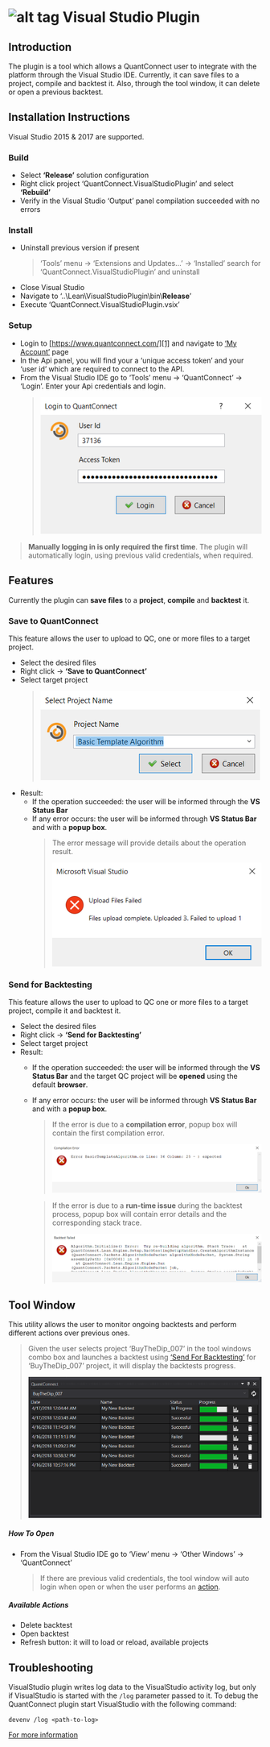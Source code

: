 ![alt tag](../Documentation/logo.white.small.png)
 Visual Studio Plugin
=========

## Introduction ##

The plugin is a tool which allows a QuantConnect user to integrate with the platform through the Visual Studio IDE. Currently, it can save files to a project, compile and backtest it. Also, through the tool window, it can delete or open a previous backtest.

## Installation Instructions ##

Visual Studio 2015 & 2017 are supported.

### Build

- Select **‘Release’** solution configuration
- Right click project ‘QuantConnect.VisualStudioPlugin’ and select **‘Rebuild’**
- Verify in the Visual Studio ‘Output’ panel compilation succeeded with no errors

### Install

- Uninstall previous version if present
   > ‘Tools’ menu → ‘Extensions and Updates...’ → ‘Installed’ search for ‘QuantConnect.VisualStudioPlugin’ and uninstall
- Close Visual Studio
- Navigate to ‘..\Lean\VisualStudioPlugin\bin\\**Release**’
- Execute ‘QuantConnect.VisualStudioPlugin.vsix’

### Setup

- Login to [https://www.quantconnect.com/][1] and navigate to [‘My Account’][2] page
- In the Api panel, you will find your a ‘unique access token’ and your ‘user id’ which are required to connect to the API.
- From the Visual Studio IDE go to ‘Tools’ menu → ‘QuantConnect’ → ‘Login’. Enter your Api credentials and login.
	> ![alt tag](Resources/loginBox.PNG)

>**Manually logging in is only required the first time**. The plugin will automatically login, using previous valid credentials, when required.

## Features

Currently the plugin can **save files** to a **project**, **compile** and **backtest** it.

### Save to QuantConnect

This feature allows the user to upload to QC, one or more files to a target project.

- Select the desired files
- Right click → **‘Save to QuantConnect’**
- Select target project
	> ![alt tag](Resources/selectProjectBox.PNG)
- Result:
	- If the operation succeeded: the user will be informed through the **VS Status Bar**
	- If any error occurs: the user will be informed through **VS Status Bar** and with a **popup box**.
		> The error message will provide details about the operation result.
		> 
		> ![alt tag](Resources/uploadFailedBox.PNG)

### <a name="SendForBacktesting">Send for Backtesting</a>

This feature allows the user to upload to QC one or more files to a target project, compile it and backtest it.

- Select the desired files
- Right click → **‘Send for Backtesting’**
- Select target project
- Result:
	- If the operation succeeded: the user will be informed through the **VS Status Bar** and the target QC project will be **opened** using the default **browser**.
	- If any error occurs: the user will be informed through **VS Status Bar** and with a **popup box**.
		> If the error is due to a **compilation error**, popup box will contain the first compilation error.
		>
		> ![alt tag](Resources/compilationFailedBox.PNG)

		> If the error is due to a **run-time issue** during the backtest process, popup box will contain error details and the corresponding stack trace.
		>
		> ![alt tag](Resources/backtestFailedBox.PNG)

## Tool Window

This utility allows the user to monitor ongoing backtests and perform different actions over previous ones.
>Given the user selects project ‘BuyTheDip_007’ in the tool windows combo box and launches a backtest using [‘Send For Backtesting’](#SendForBacktesting) for ‘BuyTheDip_007’ project, it will display the backtests progress.
>
> ![alt tag](Resources/toolWindow.PNG)

##### How To Open
- From the Visual Studio IDE go to ‘View’ menu → ‘Other Windows’ → ‘QuantConnect’
	> If there are previous valid credentials, the tool window will auto login when open or when the user performs an [action](#Actions).
##### <a name="Actions">Available Actions</a>
- Delete backtest
- Open backtest
- Refresh button: it will to load or reload, available projects

## Troubleshooting

VisualStudio plugin writes log data to the VisualStudio activity log, but only if VisualStudio is started with the `/log` parameter passed to it. To debug the QuantConnect plugin start VisualStudio with the following command:

```
devenv /log <path-to-log>
```

[For more information][3]


[1]: https://www.quantconnect.com/
[2]: https://www.quantconnect.com/account/
[3]: https://docs.microsoft.com/en-us/visualstudio/ide/reference/log-devenv-exe